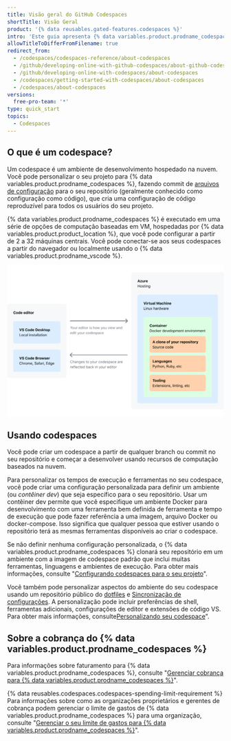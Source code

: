 ```yaml
---
title: Visão geral do GitHub Codespaces
shortTitle: Visão Geral
product: '{% data reusables.gated-features.codespaces %}'
intro: 'Este guia apresenta {% data variables.product.prodname_codespaces %} e fornece informações sobre como ele funciona e como usá-lo.'
allowTitleToDifferFromFilename: true
redirect_from:
  - /codespaces/codespaces-reference/about-codespaces
  - /github/developing-online-with-github-codespaces/about-github-codespaces
  - /github/developing-online-with-codespaces/about-codespaces
  - /codespaces/getting-started-with-codespaces/about-codespaces
  - /codespaces/about-codespaces
versions:
  free-pro-team: '*'
type: quick_start
topics:
  - Codespaces
---
```


## O que é um codespace?

Um codespace é um ambiente de desenvolvimento hospedado na nuvem. Você pode personalizar o seu projeto para {% data variables.product.prodname_codespaces %}, fazendo commit de [arquivos de configuração](/codespaces/customizing-your-codespace/configuring-codespaces-for-your-project) para o seu repositório (geralmente conhecido como configuração como código), que cria uma configuração de código reproduzível para todos os usuários do seu projeto.

{% data variables.product.prodname_codespaces %} é executado em uma série de opções de computação baseadas em VM, hospedadas por {% data variables.product.product_location %}, que você pode configurar a partir de 2 a 32 máquinas centrais. Você pode conectar-se aos seus codespaces a partir do navegador ou localmente usando o {% data variables.product.prodname_vscode %}.

![Um diagrama que mostra como {% data variables.product.prodname_codespaces %} funciona](/assets/images/help/codespaces/codespaces-diagram.png)

## Usando codespaces

Você pode criar um codespace a partir de qualquer branch ou commit no seu repositório e começar a desenvolver usando recursos de computação baseados na nuvem.

Para personalizar os tempos de execução e ferramentas no seu codespace, você pode criar uma configuração personalizada para definir um ambiente (ou _contêiner dev_) que seja específico para o seu repositório. Usar um contêiner dev permite que você especifique um ambiente Docker para desenvolvimento com uma ferramenta bem definida de ferramenta e tempo de execução que pode fazer referência a uma imagem, arquivo Docker ou docker-compose. Isso significa que qualquer pessoa que estiver usando o repositório terá as mesmas ferramentas disponíveis ao criar o codespace.

Se não definir nenhuma configuração personalizada, o {% data variables.product.prodname_codespaces %} clonará seu repositório em um ambiente com a imagem de codespace padrão que inclui muitas ferramentas, linguagens e ambientes de execução. Para obter mais informações, consulte "[Configurando codespaces para o seu projeto](/codespaces/setting-up-your-codespace/configuring-codespaces-for-your-project)".

Você também pode personalizar aspectos do ambiente do seu codespace usando um repositório público do [dotfiles](https://dotfiles.github.io/tutorials/) e [Sincronização de configurações](https://code.visualstudio.com/docs/editor/settings-sync). A personalização pode incluir preferências de shell, ferramentas adicionais, configurações de editor e extensões de código VS. Para obter mais informações, consulte[Personalizando seu codespace](/codespaces/customizing-your-codespace)".

## Sobre a cobrança do {% data variables.product.prodname_codespaces %}

Para informações sobre faturamento para {% data variables.product.prodname_codespaces %}, consulte "[Gerenciar cobrança para {% data variables.product.prodname_codespaces %}](/billing/managing-billing-for-github-codespaces/about-billing-for-codespaces)".

{% data reusables.codespaces.codespaces-spending-limit-requirement %} Para informações sobre como as organizações proprietários e gerentes de cobrança podem gerenciar o limite de gastos de {% data variables.product.prodname_codespaces %} para uma organização, consulte "[Gerenciar o seu limite de gastos para {% data variables.product.prodname_codespaces %}](/billing/managing-billing-for-github-codespaces/managing-spending-limits-for-codespaces)".
